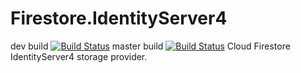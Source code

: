 # Firestore.IdentityServer4
dev build [![Build Status](https://dev.azure.com/almarsumi/Firestore/_apis/build/status/Firestore.IdentityServer4?branchName=dev)](https://dev.azure.com/almarsumi/Firestore/_build/latest?definitionId=17&branchName=dev)
master build [![Build Status](https://dev.azure.com/almarsumi/Firestore/_apis/build/status/Firestore.IdentityServer4?branchName=master)](https://dev.azure.com/almarsumi/Firestore/_build/latest?definitionId=17&branchName=master)
Cloud Firestore IdentityServer4 storage provider.
